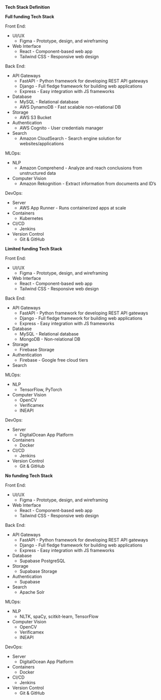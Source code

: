 **Tech Stack Definition**

**Full funding Tech Stack**

Front End:



* UI/UX
    * Figma - Prototype, design, and wireframing
* Web Interface
    * React - Component-based web app
    * Tailwind CSS - Responsive web design

Back End:



* API Gateways
    * FastAPI - Python framework for developing REST API gateways
    * Django - Full fledge framework for building web applications
    * Express - Easy integration with JS frameworks
* Database
    * MySQL - Relational database
    * AWS DynamoDB - Fast scalable non-relational DB
* Storage 
    * AWS S3 Bucket
* Authentication
    * AWS Cognito - User credentials manager 
* Search
    * Amazon CloudSearch - Search engine solution for websites/applications

MLOps:



* NLP
    * Amazon Comprehend - Analyze and reach conclusions from unstructured data
* Computer Vision
    * Amazon Rekognition - Extract information from documents and ID’s

DevOps:



* Server
    * AWS App Runner -  Runs containerized apps at scale
* Containers
    * Kubernetes
* CI/CD
    * Jenkins
* Version Control
    * Git & GitHub

**Limited funding Tech Stack**

Front End:



* UI/UX
    * Figma - Prototype, design, and wireframing
* Web Interface
    * React - Component-based web app
    * Tailwind CSS - Responsive web design

Back End:



* API Gateways
    * FastAPI - Python framework for developing REST API gateways
    * Django - Full fledge framework for building web applications
    * Express - Easy integration with JS frameworks
* Database
    * MySQL - Relational database
    * MongoDB - Non-relational DB
* Storage
    * Firebase Storage
* Authentication
    * Firebase - Google free cloud tiers
* Search

MLOps:



* NLP
    * TensorFlow, PyTorch
* Computer Vision
    * OpenCV
    * Verificamex
    * INEAPI

DevOps:



* Server
    * DigitalOcean App Platform
* Containers
    * Docker
* CI/CD
    * Jenkins
* Version Control
    * Git & GitHub

**No funding Tech Stack**

Front End:



* UI/UX
    * Figma - Prototype, design, and wireframing
* Web Interface
    * React - Component-based web app
    * Tailwind CSS - Responsive web design

Back End:



* API Gateways
    * FastAPI - Python framework for developing REST API gateways
    * Django - Full fledge framework for building web applications
    * Express - Easy integration with JS frameworks
* Database
    * Supabase PostgreSQL
* Storage
    * Supabase Storage
* Authentication
    * Supabase
* Search
    * Apache Solr

MLOps:



* NLP
    * NLTK, spaCy, scitkit-learn, TensorFlow
* Computer Vision
    * OpenCV
    * Verificamex
    * INEAPI

DevOps:



* Server
    * DigitalOcean App Platform
* Containers
    * Docker
* CI/CD
    * Jenkins
* Version Control
    * Git & GitHub
